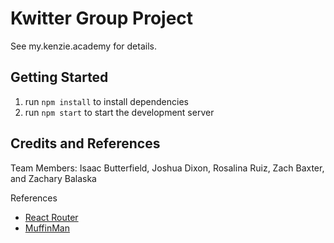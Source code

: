 # Kwitter Group Project

See my.kenzie.academy for details.

## Getting Started

1. run `npm install` to install dependencies
2. run `npm start` to start the development server

## Credits and References

Team Members: Isaac Butterfield, Joshua Dixon, Rosalina Ruiz, Zach Baxter, and Zachary Balaska

References

- [React Router](https://reactrouter.com/web/api/Redirect)
- [MuffinMan](https://muffinman.io/blog/uploading-files-using-fetch-multipart-form-data/)
